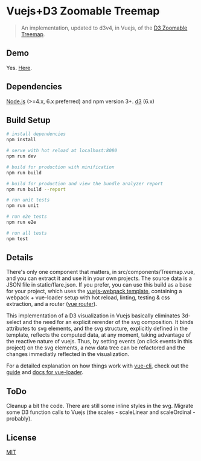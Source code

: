 # Vuejs+D3 Zoomable Treemap

> An implementation, updated to d3v4, in Vuejs, of the [D3 Zoomable Treemap](https://bost.ocks.org/mike/treemap/).

## Demo

Yes. [Here](http://treemap-demo.albertopereira.com).

## Dependencies

[Node.js](https://nodejs.org/en/) (>=4.x, 6.x preferred) and npm version 3+.
[d3](https://www.npmjs.com/package/d3) (6.x)

## Build Setup

``` bash
# install dependencies
npm install

# serve with hot reload at localhost:8080
npm run dev

# build for production with minification
npm run build

# build for production and view the bundle analyzer report
npm run build --report

# run unit tests
npm run unit

# run e2e tests
npm run e2e

# run all tests
npm test
```

## Details

There's only one component that matters, in src/components/Treemap.vue, and you can extract it and use it in your own projects. The source data is a JSON file in static/flare.json. If you prefer, you can use this build as a base for your project, which uses the [vuejs-webpack template](https://github.com/vuejs-templates/webpack), containing a webpack + vue-loader setup with hot reload, linting, testing & css extraction, and a router ([vue router](https://router.vuejs.org/en/)).

This implementation of a D3 visualization in Vuejs basically eliminates 3d-select and the need for an explicit rerender of the svg composition. It binds attributes to svg elements, and the svg structure, explicitly defined in the template, reflects the computed data, at any moment, taking advantage of the reactive nature of vuejs. Thus, by setting events (on click events in this project) on the svg elements, a new data tree can be refactored and the changes immediatly reflected in the visualization.

For a detailed explanation on how things work with [vue-cli](https://github.com/vuejs/vue-cli), check out the [guide](http://vuejs-templates.github.io/webpack/) and [docs for vue-loader](http://vuejs.github.io/vue-loader).

## ToDo

Cleanup a bit the code. There are still some inline styles in the svg.
Migrate some D3 function calls to Vuejs (the scales - scaleLinear and scaleOrdinal - probably).


## License

[MIT](http://opensource.org/licenses/MIT)
